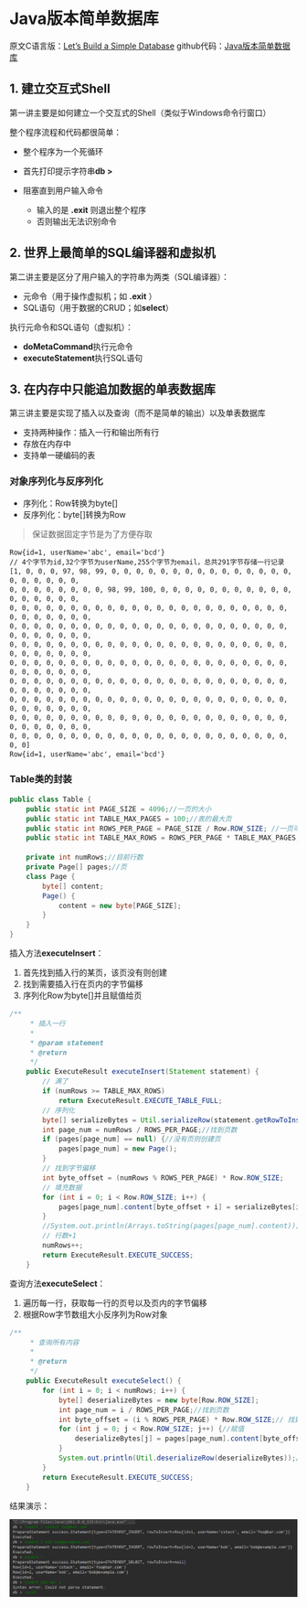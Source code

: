 # Java版本简单数据库
原文C语言版：[Let’s Build a Simple Database](https://cstack.github.io/db_tutorial/)
github代码：[Java版本简单数据库](https://github.com/ccran/SimpleDatabase)

## 1. 建立交互式Shell
第一讲主要是如何建立一个交互式的Shell（类似于Windows命令行窗口）

整个程序流程和代码都很简单：

- 整个程序为一个死循环

- 首先打印提示字符串**db >**
- 阻塞直到用户输入命令
  - 输入的是 **\.exit** 则退出整个程序
  - 否则输出无法识别命令

## 2. 世界上最简单的SQL编译器和虚拟机

第二讲主要是区分了用户输入的字符串为两类（SQL编译器）：

- 元命令（用于操作虚拟机；如 **\.exit** ）
- SQL语句（用于数据的CRUD；如**select**）

执行元命令和SQL语句（虚拟机）：

- **doMetaCommand**执行元命令
- **executeStatement**执行SQL语句

## 3. 在内存中只能追加数据的单表数据库

第三讲主要是实现了插入以及查询（而不是简单的输出）以及单表数据库

- 支持两种操作：插入一行和输出所有行
- 存放在内存中
- 支持单一硬编码的表

### 对象序列化与反序列化

- 序列化：Row转换为byte[]
- 反序列化：byte[]转换为Row

> 保证数据固定字节是为了方便存取

```
Row{id=1, userName='abc', email='bcd'}
// 4个字节为id,32个字节为userName,255个字节为email，总共291字节存储一行记录
[1, 0, 0, 0, 97, 98, 99, 0, 0, 0, 0, 0, 0, 0, 0, 0, 0, 0, 0, 0, 0, 0, 0, 0, 0, 0, 0, 0, 
0, 0, 0, 0, 0, 0, 0, 0, 98, 99, 100, 0, 0, 0, 0, 0, 0, 0, 0, 0, 0, 0, 0, 0, 0, 0, 0, 0, 
0, 0, 0, 0, 0, 0, 0, 0, 0, 0, 0, 0, 0, 0, 0, 0, 0, 0, 0, 0, 0, 0, 0, 0, 0, 0, 0, 0, 0, 0,
0, 0, 0, 0, 0, 0, 0, 0, 0, 0, 0, 0, 0, 0, 0, 0, 0, 0, 0, 0, 0, 0, 0, 0, 0, 0, 0, 0, 0, 0,
0, 0, 0, 0, 0, 0, 0, 0, 0, 0, 0, 0, 0, 0, 0, 0, 0, 0, 0, 0, 0, 0, 0, 0, 0, 0, 0, 0, 0, 0,
0, 0, 0, 0, 0, 0, 0, 0, 0, 0, 0, 0, 0, 0, 0, 0, 0, 0, 0, 0, 0, 0, 0, 0, 0, 0, 0, 0, 0, 0,
0, 0, 0, 0, 0, 0, 0, 0, 0, 0, 0, 0, 0, 0, 0, 0, 0, 0, 0, 0, 0, 0, 0, 0, 0, 0, 0, 0, 0, 0,
0, 0, 0, 0, 0, 0, 0, 0, 0, 0, 0, 0, 0, 0, 0, 0, 0, 0, 0, 0, 0, 0, 0, 0, 0, 0, 0, 0, 0, 0,
0, 0, 0, 0, 0, 0, 0, 0, 0, 0, 0, 0, 0, 0, 0, 0, 0, 0, 0, 0, 0, 0, 0, 0, 0, 0, 0, 0, 0, 0, 
0, 0, 0, 0, 0, 0, 0, 0, 0, 0, 0, 0, 0, 0, 0, 0, 0, 0, 0, 0, 0, 0, 0, 0, 0]
Row{id=1, userName='abc', email='bcd'}
```

### Table类的封装

```java
public class Table {
    public static int PAGE_SIZE = 4096;//一页的大小
    public static int TABLE_MAX_PAGES = 100;//表的最大页
    public static int ROWS_PER_PAGE = PAGE_SIZE / Row.ROW_SIZE; //一页可以存放的Row行数
    public static int TABLE_MAX_ROWS = ROWS_PER_PAGE * TABLE_MAX_PAGES;//表可以存放的最多行数

    private int numRows;//目前行数
    private Page[] pages;//页
    class Page {
        byte[] content;
        Page() {
            content = new byte[PAGE_SIZE];
        }
    }
}
```

插入方法**executeInsert**：

1. 首先找到插入行的某页，该页没有则创建
2. 找到需要插入行在页内的字节偏移
3. 序列化Row为byte[]并且赋值给页

```java
/**
     * 插入一行
     *
     * @param statement
     * @return
     */
    public ExecuteResult executeInsert(Statement statement) {
        // 满了
        if (numRows >= TABLE_MAX_ROWS)
            return ExecuteResult.EXECUTE_TABLE_FULL;
        // 序列化
        byte[] serializeBytes = Util.serializeRow(statement.getRowToInsert());
        int page_num = numRows / ROWS_PER_PAGE;//找到页数
        if (pages[page_num] == null) {//没有页则创建页
            pages[page_num] = new Page();
        }
        // 找到字节偏移
        int byte_offset = (numRows % ROWS_PER_PAGE) * Row.ROW_SIZE;
        // 填充数据
        for (int i = 0; i < Row.ROW_SIZE; i++) {
            pages[page_num].content[byte_offset + i] = serializeBytes[i];
        }
        //System.out.println(Arrays.toString(pages[page_num].content));
        // 行数+1
        numRows++;
        return ExecuteResult.EXECUTE_SUCCESS;
    }
```

查询方法**executeSelect**：

1. 遍历每一行，获取每一行的页号以及页内的字节偏移
2. 根据Row字节数组大小反序列为Row对象

```java
/**
     * 查询所有内容
     *
     * @return
     */
    public ExecuteResult executeSelect() {
        for (int i = 0; i < numRows; i++) {
            byte[] deserializeBytes = new byte[Row.ROW_SIZE];
            int page_num = i / ROWS_PER_PAGE;//找到页数
            int byte_offset = (i % ROWS_PER_PAGE) * Row.ROW_SIZE;// 找到字节偏移
            for (int j = 0; j < Row.ROW_SIZE; j++) {//赋值
                deserializeBytes[j] = pages[page_num].content[byte_offset + j];
            }
            System.out.println(Util.deserializeRow(deserializeBytes));//输出对象
        }
        return ExecuteResult.EXECUTE_SUCCESS;
    }
```

结果演示：

![结果](https://github.com/ccran/SimpleDatabase/blob/master/pic/part3.png)
